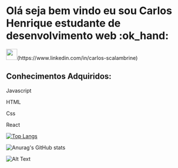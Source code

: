 <h1>Olá seja bem vindo eu sou Carlos Henrique estudante de desenvolvimento web :ok_hand:</h1>
<img width="30px" src=["https://ideaconsultoriaeassessoria.files.wordpress.com/2011/11/linkedin1.png"]</img>(https://www.linkedin.com/in/carlos-scalambrine)

<h2>Conhecimentos Adquiridos:</h2>
<p>Javascript</p>
<p>HTML</p>
<p>Css</p>
<p>React</p>

[![Top Langs](https://github-readme-stats.vercel.app/api/top-langs/?username=scalambrinesouza&layout=compact)](https://github.com/anuraghazra/github-readme-stats)

![Anurag's GitHub stats](https://github-readme-stats.vercel.app/api?username=scalambrinesouza&show_icons=true&theme=merko)

![Alt Text](https://media.giphy.com/media/xT9IgzoKnwFNmISR8I/giphy.gif)



